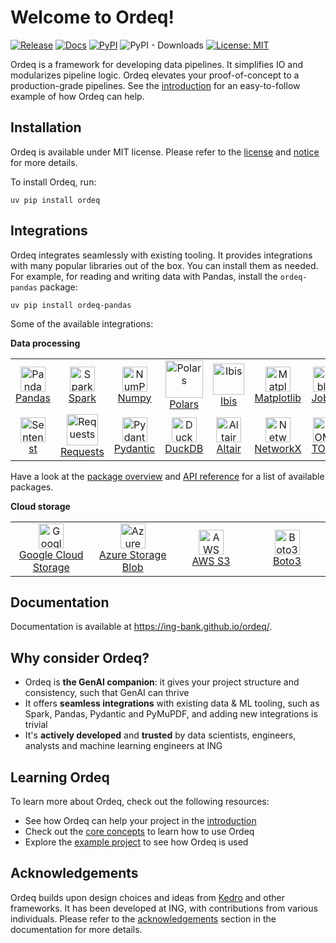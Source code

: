 # Welcome to Ordeq!

[![Release](https://github.com/ing-bank/ordeq/actions/workflows/release.yml/badge.svg?event=push)](https://github.com/ing-bank/ordeq/actions/workflows/release.yml)
[![Docs](https://github.com/ing-bank/ordeq/actions/workflows/docs.yml/badge.svg)](https://github.com/ing-bank/ordeq/actions/workflows/docs.yml)
[![PyPI](https://img.shields.io/pypi/v/ordeq?label=ordeq)](https://pypi.org/project/ordeq/)
![PyPI - Downloads](https://img.shields.io/pypi/dm/ordeq?label=downloads)
[![License: MIT](https://img.shields.io/badge/License-MIT-yellow.svg)](https://opensource.org/licenses/MIT)

Ordeq is a framework for developing data pipelines.
It simplifies IO and modularizes pipeline logic.
Ordeq elevates your proof-of-concept to a production-grade pipelines.
See the [introduction][intro] for an easy-to-follow example of how Ordeq can help.

## Installation

Ordeq is available under MIT license.
Please refer to the [license] and [notice] for more details.

To install Ordeq, run:

```shell
uv pip install ordeq
```

## Integrations

Ordeq integrates seamlessly with existing tooling.
It provides integrations with many popular libraries out of the box.
You can install them as needed.
For example, for reading and writing data with Pandas, install the `ordeq-pandas` package:

```shell
uv pip install ordeq-pandas
```

Some of the available integrations:

**Data processing**

<table>
    <tr>
        <td width="90" height="60" align="center">
            <a href="https://ing-bank.github.io/ordeq/api/ordeq_pandas/"><img src="https://raw.githubusercontent.com/pandas-dev/pandas/main/web/pandas/static/img/pandas_mark.svg" alt="Pandas" height="40"/><br />Pandas</a>
        </td>
        <td width="90" height="60" align="center">
            <a href="https://ing-bank.github.io/ordeq/api/ordeq_spark/"><img src="https://icon.icepanel.io/Technology/svg/Apache-Spark.svg" alt="Spark" height="40"/><br />Spark</a>
        </td>
        <td width="90" height="60" align="center">
            <a href="https://ing-bank.github.io/ordeq/api/ordeq_numpy/"><img src="https://numpy.org/images/logo.svg" alt="NumPy" height="40"/><br />Numpy</a>
        </td>
        <td width="90" height="60" align="center">
            <a href="https://ing-bank.github.io/ordeq/api/ordeq_polars/"><img src="https://avatars.githubusercontent.com/u/83768144?s=200&v=4" alt="Polars" height="60"/><br />Polars</a>
        </td>
        <td width="90" height="60" align="center">
            <a href="https://ing-bank.github.io/ordeq/api/ordeq_ibis/"><img src="https://ibis-project.org/logo.svg" alt="Ibis" height="50"/><br />Ibis</a>
        </td>
        <td width="90" height="60" align="center">
            <a href="https://ing-bank.github.io/ordeq/api/ordeq_matplotlib/"><img src="https://upload.wikimedia.org/wikipedia/commons/thumb/0/01/Created_with_Matplotlib-logo.svg/2048px-Created_with_Matplotlib-logo.svg.png" alt="Matplotlib" height="40"/><br />Matplotlib</a>
        </td>
        <td width="90" height="60" align="center">
            <a href="https://ing-bank.github.io/ordeq/api/ordeq_joblib/"><img src="https://joblib.readthedocs.io/en/stable/_static/joblib_logo.svg" alt="Joblib" height="40"/><br />Joblib</a>
        </td>
        <td width="90" height="60" align="center">
            <a href="https://ing-bank.github.io/ordeq/api/ordeq_huggingface/"><img src="https://huggingface.co/front/assets/huggingface_logo.svg" alt="HuggingFace" height="40"/><br />HuggingFace</a>
        </td>
    </tr>
    <tr>
        <td width="90" height="60" align="center">
            <a href="https://ing-bank.github.io/ordeq/api/ordeq_sentence_transformers/"><img src="https://www.sbert.net/_static/logo.png" alt="SentenceTransformers" height="40"/><br />st</a>
        </td>
        <td width="90" height="60" align="center">
            <a href="https://ing-bank.github.io/ordeq/api/ordeq_requests/"><img src="https://upload.wikimedia.org/wikipedia/commons/a/aa/Requests_Python_Logo.png" alt="Requests" height="50"/><br />Requests</a>
        </td>
        <td width="90" height="60" align="center">
            <a href="https://ing-bank.github.io/ordeq/api/ordeq_pydantic/"><img src="https://avatars.githubusercontent.com/u/110818415?v=4" alt="Pydantic" height="40"/><br />Pydantic</a>
        </td>
        <td width="90" height="60" align="center">
            <a href="https://ing-bank.github.io/ordeq/api/ordeq_duckdb/"><img src="https://assets.streamlinehq.com/image/private/w_300,h_300,ar_1/f_auto/v1/icons/logos/duckdb-umoj5fxu8w5pzg7d0js9.png/duckdb-kz05ottxukbgvmp8c3bpi.png?_a=DATAg1AAZAA0" alt="DuckDB" height="40"/><br/>DuckDB</a>
        </td>
        <td width="90" height="60" align="center">
            <a href="https://ing-bank.github.io/ordeq/api/ordeq_altair/"><img src="https://avatars.githubusercontent.com/u/22396732?s=200&v=4" alt="Altair" height="40"/><br/>Altair</a>
        </td>
        <td width="90" height="60" align="center">
            <a href="https://ing-bank.github.io/ordeq/api/ordeq_networkx/"><img src="https://avatars.githubusercontent.com/u/388785?s=200&v=4" alt="Networkx" height="40"/><br/>NetworkX</a>
        </td>
        <td width="90" height="60" align="center">
            <a href="https://ing-bank.github.io/ordeq/api/ordeq_toml/"><img src="https://upload.wikimedia.org/wikipedia/commons/c/c1/TOML_Logo.svg" alt="TOML" height="40"/><br/>TOML</a>
        </td>
        <td width="90" height="60" align="center">
            <a href="https://ing-bank.github.io/ordeq/api/ordeq_pymupdf/"><img src="https://pymupdf.readthedocs.io/en/latest/_static/sidebar-logo-light.svg" alt="PyMuPDF" height="40"/><br />PyMuPDF</a>
        </td>
    </tr>
</table>

Have a look at the [package overview][packages] and [API reference][api-ref] for a list of available packages.

**Cloud storage**

<table>
  <tr>
    <td width="180" height="60" align="center">
      <a href="https://ing-bank.github.io/ordeq/guides/cloud_storage/"><img src="https://1.bp.blogspot.com/-ldXyw__3o8k/XkTq7ynek6I/AAAAAAAATvQ/BMLEAwGefP8tA9YkpVRlfhj8q01qcDWsQCLcBGAsYHQ/s1600/gcp-bucket.png" alt="Google Cloud Storage" height="40"/><br />Google Cloud Storage</a>
    </td>
    <td width="180" height="60" align="center">
      <a href="https://ing-bank.github.io/ordeq/guides/cloud_storage/"><img src="https://logos-world.net/wp-content/uploads/2021/02/Microsoft-Azure-Emblem.png" alt="Azure" height="40"/><br />Azure Storage Blob</a>
    </td>
    <td width="180" height="60" align="center">
      <a href="https://ing-bank.github.io/ordeq/guides/cloud_storage/"><img src="https://freepngdesign.com/content/uploads/images/p-1692-1-aws-s3-logo-png-transparent-logo-585854250269.png" alt="AWS S3" height="40"/><br />AWS S3</a>
    </td>
    <td width="180" height="60" align="center">
      <a href="https://ing-bank.github.io/ordeq/api/ordeq_boto3/"><img src="https://boto3typed.gallerycdn.vsassets.io/extensions/boto3typed/boto3-ide/0.5.4/1680224848596/Microsoft.VisualStudio.Services.Icons.Default" alt="Boto3" height="40"/><br />Boto3</a>
    </td>
  </tr>
</table>

## Documentation

Documentation is available at https://ing-bank.github.io/ordeq/.

## Why consider Ordeq?

- Ordeq is **the GenAI companion**: it gives your project structure and consistency, such that GenAI can thrive
- It offers **seamless integrations** with existing data & ML tooling, such as Spark, Pandas, Pydantic and PyMuPDF, and
    adding new integrations is trivial
- It's **actively developed** and **trusted** by data scientists, engineers, analysts and machine learning engineers at ING

## Learning Ordeq

To learn more about Ordeq, check out the following resources:

- See how Ordeq can help your project in the [introduction][intro]
- Check out the [core concepts][core-concepts] to learn how to use Ordeq
- Explore the [example project][example-project] to see how Ordeq is used

## Acknowledgements

Ordeq builds upon design choices and ideas from [Kedro] and other frameworks.
It has been developed at ING, with contributions from various individuals.
Please refer to the [acknowledgements] section in the documentation for more details.

[acknowledgements]: https://ing-bank.github.io/ordeq/contributing/acknowledgements/
[api-ref]: https://ing-bank.github.io/ordeq/api/ordeq/io/
[core-concepts]: https://ing-bank.github.io/ordeq/getting-started/concepts/io/
[example-project]: docs/guides/examples/example-project/README.md
[intro]: https://ing-bank.github.io/ordeq/getting-started/introduction/
[kedro]: https://github.com/kedro-org/kedro
[license]: https://github.com/ing-bank/ordeq/blob/main/LICENSE
[notice]: https://github.com/ing-bank/ordeq/blob/main/NOTICE
[packages]: https://ing-bank.github.io/ordeq/packages/
